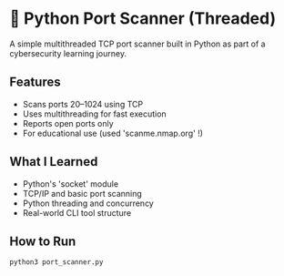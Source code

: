 # 🔎 Python Port Scanner (Threaded)

A simple multithreaded TCP port scanner built in Python as part of a cybersecurity learning journey.

## Features

- Scans ports 20–1024 using TCP
- Uses multithreading for fast execution
- Reports open ports only
- For educational use (used 'scanme.nmap.org' !)

## What I Learned

- Python's 'socket' module
- TCP/IP and basic port scanning
- Python threading and concurrency
- Real-world CLI tool structure

## How to Run

```bash
python3 port_scanner.py
